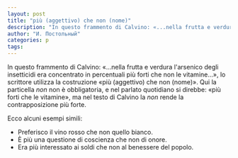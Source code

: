 ```yaml
---
layout: post
title: "più (aggettivo) che non (nome)"
description: "In questo frammento di Calvino: «...nella frutta e verdura l'arsenico degli insetticidi era concentrato in percentuali più forti che non le vitamine...», lo scrittore utilizza la costruzione «più (aggettivo) che non (nome)»."
author: "И. Постольный"
categories: p
tags:
---
```


In questo frammento di Calvino: «...nella frutta e verdura l'arsenico degli insetticidi era concentrato in percentuali più forti che non le vitamine...», lo scrittore utilizza la costruzione «più (aggettivo) che non (nome)». Qui la particella _non_ non è obbligatoria, e nel parlato quotidiano si direbbe: «più forti che le vitamine», ma nel testo di Calvino la _non_ rende la contrapposizione più forte.

Ecco alcuni esempi simili:

- Preferisco il vino rosso che non quello bianco.
- È più una questione di coscienza che non di onore.
- Era più interessato ai soldi che non al benessere del popolo.